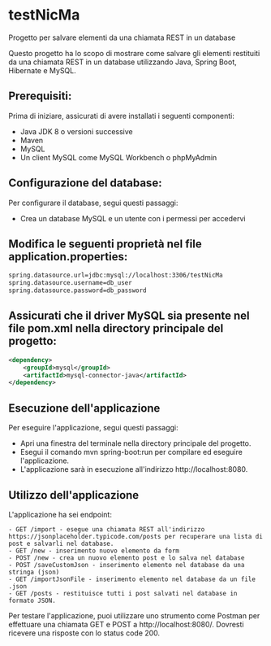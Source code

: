 # testNicMa
Progetto per salvare elementi da una chiamata REST in un database

Questo progetto ha lo scopo di mostrare come salvare gli elementi restituiti da una chiamata REST in un database utilizzando Java, Spring Boot, Hibernate e MySQL.

## Prerequisiti:
Prima di iniziare, assicurati di avere installati i seguenti componenti:
- Java JDK 8 o versioni successive
- Maven
- MySQL
- Un client MySQL come MySQL Workbench o phpMyAdmin

## Configurazione del database:
Per configurare il database, segui questi passaggi:

- Crea un database MySQL e un utente con i permessi per accedervi

## Modifica le seguenti proprietà nel file application.properties:
```application.properties.xml
spring.datasource.url=jdbc:mysql://localhost:3306/testNicMa
spring.datasource.username=db_user
spring.datasource.password=db_password
```
## Assicurati che il driver MySQL sia presente nel file pom.xml nella directory principale del progetto:
```pom.xml
<dependency>
    <groupId>mysql</groupId>
    <artifactId>mysql-connector-java</artifactId>
</dependency>
```

## Esecuzione dell'applicazione
Per eseguire l'applicazione, segui questi passaggi:

- Apri una finestra del terminale nella directory principale del progetto.
- Esegui il comando mvn spring-boot:run per compilare ed eseguire l'applicazione.
- L'applicazione sarà in esecuzione all'indirizzo http://localhost:8080.

## Utilizzo dell'applicazione
L'applicazione ha sei endpoint:

    - GET /import - esegue una chiamata REST all'indirizzo https://jsonplaceholder.typicode.com/posts per recuperare una lista di post e salvarli nel database.
    - GET /new - inserimento nuovo elemento da form
    - POST /new - crea un nuovo elemento post e lo salva nel database
    - POST /saveCustomJson - inserimento elemento nel database da una stringa (json)
    - GET /importJsonFile - inserimento elemento nel database da un file .json
    - GET /posts - restituisce tutti i post salvati nel database in formato JSON.

Per testare l'applicazione, puoi utilizzare uno strumento come Postman per effettuare una chiamata GET e POST a http://localhost:8080/. Dovresti ricevere una risposte con lo status code 200.

